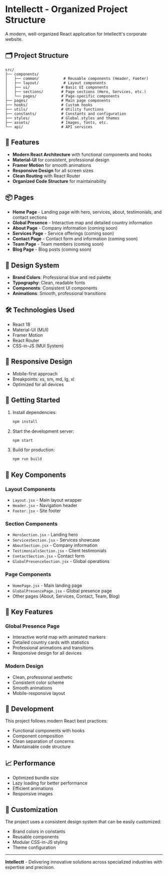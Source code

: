# Intellectt - Organized Project Structure

A modern, well-organized React application for Intellectt's corporate website.

## 🗂️ Project Structure

```
src/
├── components/
│   ├── common/           # Reusable components (Header, Footer)
│   ├── layout/           # Layout components
│   ├── ui/              # Basic UI components
│   ├── sections/        # Page sections (Hero, Services, etc.)
│   └── pages/           # Page-specific components
├── pages/               # Main page components
├── hooks/               # Custom hooks
├── utils/               # Utility functions
├── constants/           # Constants and configuration
├── styles/              # Global styles and themes
├── assets/              # Images, fonts, etc.
└── api/                 # API services
```

## 🚀 Features

- **Modern React Architecture** with functional components and hooks
- **Material-UI** for consistent, professional design
- **Framer Motion** for smooth animations
- **Responsive Design** for all screen sizes
- **Clean Routing** with React Router
- **Organized Code Structure** for maintainability

## 📦 Pages

- **Home Page** - Landing page with hero, services, about, testimonials, and contact sections
- **Global Presence** - Interactive map and detailed country information
- **About Page** - Company information (coming soon)
- **Services Page** - Service offerings (coming soon)
- **Contact Page** - Contact form and information (coming soon)
- **Team Page** - Team members (coming soon)
- **Blog Page** - Blog posts (coming soon)

## 🎨 Design System

- **Brand Colors**: Professional blue and red palette
- **Typography**: Clean, readable fonts
- **Components**: Consistent UI components
- **Animations**: Smooth, professional transitions

## 🛠️ Technologies Used

- React 18
- Material-UI (MUI)
- Framer Motion
- React Router
- CSS-in-JS (MUI System)

## 📱 Responsive Design

- Mobile-first approach
- Breakpoints: xs, sm, md, lg, xl
- Optimized for all devices

## 🚀 Getting Started

1. Install dependencies:
   ```bash
   npm install
   ```

2. Start the development server:
   ```bash
   npm start
   ```

3. Build for production:
   ```bash
   npm run build
   ```

## 📁 Key Components

### Layout Components
- `Layout.jsx` - Main layout wrapper
- `Header.jsx` - Navigation header
- `Footer.jsx` - Site footer

### Section Components
- `HeroSection.jsx` - Landing hero
- `ServicesSection.jsx` - Services showcase
- `AboutSection.jsx` - Company information
- `TestimonialsSection.jsx` - Client testimonials
- `ContactSection.jsx` - Contact form
- `GlobalPresenceSection.jsx` - Global operations

### Page Components
- `HomePage.jsx` - Main landing page
- `GlobalPresencePage.jsx` - Global presence page
- Other pages (About, Services, Contact, Team, Blog)

## 🎯 Key Features

### Global Presence Page
- Interactive world map with animated markers
- Detailed country cards with statistics
- Professional animations and transitions
- Responsive design for all devices

### Modern Design
- Clean, professional aesthetic
- Consistent color scheme
- Smooth animations
- Mobile-responsive layout

## 🔧 Development

This project follows modern React best practices:
- Functional components with hooks
- Component composition
- Clean separation of concerns
- Maintainable code structure

## 📈 Performance

- Optimized bundle size
- Lazy loading for better performance
- Efficient animations
- Responsive images

## 🎨 Customization

The project uses a consistent design system that can be easily customized:
- Brand colors in constants
- Reusable components
- Modular CSS-in-JS styling
- Theme configuration

---

**Intellectt** - Delivering innovative solutions across specialized industries with expertise and precision.